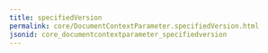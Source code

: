 ```yaml
---
title: specifiedVersion
permalink: core/DocumentContextParameter.specifiedVersion.html
jsonid: core_documentcontextparameter_specifiedversion
---
```

